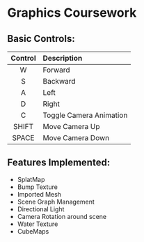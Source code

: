# Graphics Coursework

## Basic Controls:

| Control | Description |
| :---: | :--- |
W    | Forward
S   | Backward
A    | Left
D    | Right
C | Toggle Camera Animation
SHIFT | Move Camera Up
SPACE | Move Camera Down

## Features Implemented:
- SplatMap 
- Bump Texture
- Imported Mesh
- Scene Graph Management
- Directional Light
- Camera Rotation around scene
- Water Texture
- CubeMaps
